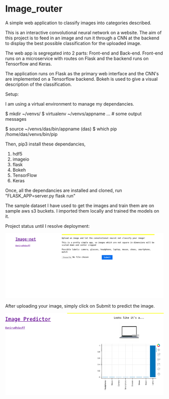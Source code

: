 # Image_router
A simple web application to classify images into categories described.

This is an interactive convolutional neural network on a website. The aim of this project is to feed in an image and run it through a CNN at the backend to display the best possible classification for the uploaded image.

The web app is segregated into 2 parts: Front-end and Back-end. Front-end runs on a microservice with routes on Flask and the backend runs on Tensorflow and Keras.

The application runs on Flask as the primary web interface and the CNN's are implemented on a Tensorflow backend. Bokeh is used to give a visual description of the classification. 

Setup:

I am using a virtual environment to manage my dependancies.

$ mkdir ~/venvs/
$ virtualenv ~/venvs/appname
... # some output messages

$ source ~/venvs/das/bin/appname
(das) $ which pip
/home/das/venvs/bin/pip

Then,
pip3 install these dependancies,
1. hdf5
2. imageio
3. flask
4. Bokeh
5. TensorFlow
6. Keras

Once, all the dependancies are installed and cloned, run "FLASK_APP=server.py flask run"

The sample dataset I have used to get the images and train them are on sample aws s3 buckets. I imported them locally and trained the models on it.

Project status until I resolve deployment:

![HomePage](https://github.com/Abezzam10/Image_router/blob/master/Imgs/Home.png)


After uploading your image, simply click on Submit to predict the image.

![Predict](https://github.com/Abezzam10/Image_router/blob/master/Imgs/example.png)